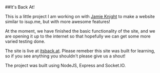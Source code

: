 ##It's Back At!

This is a little project I am working on with [Jamie Knight](http://github.com/jamiek23) to make a website similar to isup.me, but with more awesome features!

At the moment, we have finished the basic functionality of the site, and we are opening it up to the internet so that hopefully we can get some more varied testing done. 

The site is live at [itsback.at](http://itsback.at). Please remeber this site was built for learning, so if you see anything you shouldn't please give us a shout!

The project was built using NodeJS, Express and Socket.IO. 
